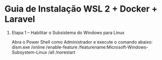 # Guia de Instalação WSL 2 + Docker + Laravel

 1. Etapa 1 – Habilitar o Subsistema do Windows para Linux
 
    Abra o Power Shell como Administrador e execute o comando abaixo:
    dism.exe /online /enable-feature /featurename:Microsoft-Windows-Subsystem-Linux /all /norestart
    
    

